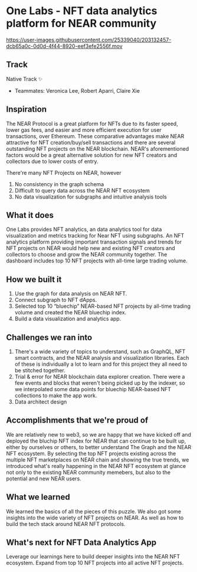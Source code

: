 # One Labs - NFT data analytics platform for NEAR community 


https://user-images.githubusercontent.com/25339040/203132457-dcb65a0c-0d0d-4f44-8920-eef3efe2556f.mov


## Track 
Native Track ✨
- Teammates: Veronica Lee, Robert Aparri, Claire Xie


## Inspiration
The NEAR Protocol is a great platform for NFTs due to its faster speed, lower gas fees, and easier and more efficient execution for user transactions, over Ethereum. These comparative advantages make NEAR attractive for NFT creation/buy/sell transactions and there are several outstanding NFT projects on the NEAR blockchain. NEAR's aforementioned factors would be a great alternative solution for new NFT creators and collectors due to lower costs of entry.

There're many NFT Projects on NEAR, however 
1) No consistency in the graph schema
2) Difficult to query data across the NEAR NFT ecosystem
3) No data visualization for subgraphs and intuitive analysis tools

## What it does
One Labs provides NFT analytics, an data analytics tool for data visualization and metrics tracking for Near NFT using subgraphs. An NFT analytics platform providing important transaction signals and trends for NFT projects on NEAR would help new and existing NFT creators and collectors to choose and grow the NEAR community together. The dashboard includes top 10 NFT projects with all-time large trading volume. 

## How we built it
1. Use the graph for data analysis on NEAR NFT.
2. Connect subgraph to NFT dApps.
3. Selected top 10 “bluechip” NEAR-based NFT projects by all-time trading volume and created the NEAR bluechip index. 
4. Build a data visualization and analytics app. 

## Challenges we ran into
1. There's a wide variety of topics to understand, such as GraphQL, NFT smart contracts, and the NEAR analysis and visualization libraries. Each of these is individually a lot to learn and for this project they all need to be stitched together.
2. Trial & error for NEAR blockchain data explorer creation. There were a few events and blocks that weren't being picked up by the indexer, so we interpolated some data points for bluechip NEAR-based NFT collections to make the app work.
3. Data architect design

## Accomplishments that we're proud of
We are relatively new to web3, so we are happy that we have kicked off and deployed the bluchip NFT index for NEAR that can continue to be built up, either by ourselves or others, to better understand The Graph and the NEAR NFT ecosystem. By selecting the top NFT projects existing across the multiple NFT marketplaces on NEAR chain and showing the true trends, we introduced what's really happening in the NEAR NFT ecosystem at glance not only to the existing NEAR community memebers, but also to the potential and new NEAR users. 

## What we learned
We learned the basics of all the pieces of this puzzle. We also got some insights into the wide variety of NFT projects on NEAR. As well as how to build the tech stack around NEAR NFT protocols.

## What's next for NFT Data Analytics App
Leverage our learnings here to build deeper insights into the NEAR NFT ecosystem. Expand from top 10 NFT projects into all active NFT projects.
